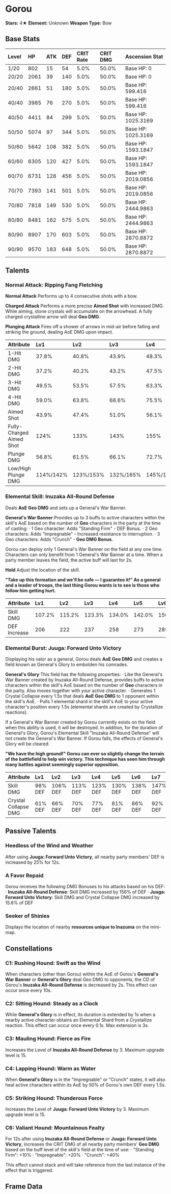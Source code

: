 # Gorou

**Stars:** 4★
**Element:** Unknown
**Weapon Type:** Bow

## Base Stats

| Level | HP | ATK | DEF | CRIT Rate | CRIT DMG | Ascension Stat |
| :--- | :--- | :--- | :--- | :--- | :--- | :--- |
| 1/20 | 802 | 15 | 54 | 5.0% | 50.0% | Base HP: 0 |
| 20/20 | 2061 | 39 | 140 | 5.0% | 50.0% | Base HP: 0 |
| 20/40 | 2661 | 51 | 180 | 5.0% | 50.0% | Base HP: 599.416 |
| 40/40 | 3985 | 76 | 270 | 5.0% | 50.0% | Base HP: 599.416 |
| 40/50 | 4411 | 84 | 299 | 5.0% | 50.0% | Base HP: 1025.3169 |
| 50/50 | 5074 | 97 | 344 | 5.0% | 50.0% | Base HP: 1025.3169 |
| 50/60 | 5642 | 108 | 382 | 5.0% | 50.0% | Base HP: 1593.1847 |
| 60/60 | 6305 | 120 | 427 | 5.0% | 50.0% | Base HP: 1593.1847 |
| 60/70 | 6731 | 128 | 456 | 5.0% | 50.0% | Base HP: 2019.0856 |
| 70/70 | 7393 | 141 | 501 | 5.0% | 50.0% | Base HP: 2019.0856 |
| 70/80 | 7818 | 149 | 530 | 5.0% | 50.0% | Base HP: 2444.9863 |
| 80/80 | 8481 | 162 | 575 | 5.0% | 50.0% | Base HP: 2444.9863 |
| 80/90 | 8907 | 170 | 603 | 5.0% | 50.0% | Base HP: 2870.8872 |
| 90/90 | 9570 | 183 | 648 | 5.0% | 50.0% | Base HP: 2870.8872 |

## Talents

### Normal Attack: Ripping Fang Fletching

**Normal Attack**
Performs up to 4 consecutive shots with a bow.

**Charged Attack**
Performs a more precise **Aimed Shot** with increased DMG.
While aiming, stone crystals will accumulate on the arrowhead. A fully charged crystalline arrow will deal **Geo DMG**.

**Plunging Attack**
Fires off a shower of arrows in mid-air before falling and striking the ground, dealing AoE DMG upon impact.

| Attribute | Lv1 | Lv2 | Lv3 | Lv4 | Lv5 | Lv6 | Lv7 | Lv8 | Lv9 | Lv10 | Lv11 | Lv12 | Lv13 | Lv14 | Lv15 |
| :--- | :--- | :--- | :--- | :--- | :--- | :--- | :--- | :--- | :--- | :--- | :--- | :--- | :--- | :--- | :--- |
| 1-Hit DMG | 37.8% | 40.8% | 43.9% | 48.3% | 51.4% | 54.9% | 59.7% | 64.5% | 69.4% | 74.6% | 79.9% |
| 2-Hit DMG | 37.2% | 40.2% | 43.2% | 47.5% | 50.5% | 54.0% | 58.8% | 63.5% | 68.3% | 73.4% | 78.6% |
| 3-Hit DMG | 49.5% | 53.5% | 57.5% | 63.3% | 67.3% | 71.9% | 78.2% | 84.5% | 90.9% | 97.8% | 104.7% |
| 4-Hit DMG | 59.0% | 63.8% | 68.6% | 75.5% | 80.3% | 85.8% | 93.3% | 100.8% | 108.4% | 116.6% | 124.9% |
| Aimed Shot | 43.9% | 47.4% | 51.0% | 56.1% | 59.7% | 63.8% | 69.4% | 75.0% | 80.6% | 86.7% | 92.8% |
| Fully-Charged Aimed Shot | 124% | 133% | 143% | 155% | 164% | 174% | 186% | 198% | 211% | 223% | 236% |
| Plunge DMG | 56.8% | 61.5% | 66.1% | 72.7% | 77.3% | 82.6% | 89.9% | 97.1% | 104.4% | 112.3% | 120.3% |
| Low/High Plunge DMG | 114%/142% | 123%/153% | 132%/165% | 145%/182% | 155%/193% | 165%/206% | 180%/224% | 194%/243% | 209%/261% | 225%/281% | 240%/300% |

### Elemental Skill: Inuzaka All-Round Defense

Deals **AoE Geo DMG** and sets up a General's War Banner.

**General's War Banner**
Provides up to 3 buffs to active characters within the skill's AoE based on the number of **Geo** characters in the party at the time of casting:
· 1 Geo character: Adds "Standing Firm" - DEF Bonus.
· 2 Geo characters: Adds "Impregnable" - Increased resistance to interruption.
· 3 Geo characters: Adds "Crunch" - **Geo DMG Bonus**.

Gorou can deploy only 1 General's War Banner on the field at any one time. Characters can only benefit from 1 General's War Banner at a time. When a party member leaves the field, the active buff will last for 2s.

**Hold**
Adjust the location of the skill.

**"Take up this formation and we'll be safe — I guarantee it!" As a general and a leader of troops, the last thing Gorou wants is to see is those who follow him getting hurt.**

| Attribute | Lv1 | Lv2 | Lv3 | Lv4 | Lv5 | Lv6 | Lv7 | Lv8 | Lv9 | Lv10 | Lv11 | Lv12 | Lv13 | Lv14 | Lv15 |
| :--- | :--- | :--- | :--- | :--- | :--- | :--- | :--- | :--- | :--- | :--- | :--- | :--- | :--- | :--- | :--- |
| Skill DMG | 107.2% | 115.2% | 123.3% | 134.0% | 142.0% | 150.1% | 160.8% | 171.5% | 182.2% | 193.0% | 203.7% | 214.4% | 227.8% |
| DEF Increase | 206 | 222 | 237 | 258 | 273 | 289 | 309 | 330 | 350 | 371 | 392 | 412 | 438 |

### Elemental Burst: Juuga: Forward Unto Victory

Displaying his valor as a general, Gorou deals **AoE Geo DMG** and creates a field known as General's Glory to embolden his comrades.

**General's Glory**
This field has the following properties:
· Like the General's War Banner created by Inuzaka All-Round Defense, provides buffs to active characters within the skill's AoE based on the number of **Geo** characters in the party. Also moves together with your active character.
· Generates 1 Crystal Collapse every 1.5s that deals **AoE Geo DMG** to 1 opponent within the skill's AoE.
· Pulls 1 elemental shard in the skill's AoE to your active character's position every 1.5s (elemental shards are created by Crystallize reactions).

If a General's War Banner created by Gorou currently exists on the field when this ability is used, it will be destroyed. In addition, for the duration of General's Glory, Gorou's Elemental Skill "Inuzaka All-Round Defense" will not create the General's War Banner.
 If Gorou falls, the effects of General's Glory will be cleared.

**"We have the high ground!" Gorou can ever so slightly change the terrain of the battlefield to help win victory. This technique has seen him through many battles against seemingly superior opposition.**

| Attribute | Lv1 | Lv2 | Lv3 | Lv4 | Lv5 | Lv6 | Lv7 | Lv8 | Lv9 | Lv10 | Lv11 | Lv12 | Lv13 | Lv14 | Lv15 |
| :--- | :--- | :--- | :--- | :--- | :--- | :--- | :--- | :--- | :--- | :--- | :--- | :--- | :--- | :--- | :--- |
| Skill DMG | 98% DEF | 106% DEF | 113% DEF | 123% DEF | 130% DEF | 138% DEF | 147% DEF | 157% DEF | 167% DEF | 177% DEF | 187% DEF | 196% DEF | 209% DEF |
| Crystal Collapse DMG | 61% DEF | 66% DEF | 70% DEF | 77% DEF | 81% DEF | 86% DEF | 92% DEF | 98% DEF | 104% DEF | 110% DEF | 116% DEF | 123% DEF | 130% DEF |

## Passive Talents

### Heedless of the Wind and Weather

After using **Juuga: Forward Unto Victory**, all nearby party members' DEF is increased by 25% for 12s.

### A Favor Repaid

Gorou receives the following DMG Bonuses to his attacks based on his DEF:
· **Inuzaka All-Round Defense**: Skill DMG increased by 156% of DEF
· **Juuga: Forward Unto Victory**: Skill DMG and Crystal Collapse DMG increased by 15.6% of DEF

### Seeker of Shinies

Displays the location of nearby **resources unique to Inazuma** on the mini-map.

## Constellations

### C1: Rushing Hound: Swift as the Wind

When characters (other than Gorou) within the AoE of Gorou's **General's War Banner** or **General's Glory** deal Geo DMG to opponents, the CD of Gorou's **Inuzaka All-Round Defense** is decreased by 2s.
This effect can occur once every 10s.

### C2: Sitting Hound: Steady as a Clock

While **General's Glory** is in effect, its duration is extended by 1s when a nearby active character obtains an Elemental Shard from a Crystallize reaction. 
This effect can occur once every 0.1s. Max extension is 3s.

### C3: Mauling Hound: Fierce as Fire

Increases the Level of **Inuzaka All-Round Defense** by 3.
Maximum upgrade level is 15.

### C4: Lapping Hound: Warm as Water

When **General's Glory** is in the "Impregnable" or "Crunch" states, it will also heal active characters within its AoE by 50% of Gorou's own DEF every 1.5s.

### C5: Striking Hound: Thunderous Force

Increases the Level of **Juuga: Forward Unto Victory** by 3.
Maximum upgrade level is 15.

### C6: Valiant Hound: Mountainous Fealty

For 12s after using **Inuzaka All-Round Defense** or **Juuga: Forward Unto Victory**, increases the CRIT DMG of all nearby party members' **Geo DMG** based on the buff level of the skill's field at the time of use:
· "Standing Firm": +10%
· "Impregnable": +20%
· "Crunch": +40%

This effect cannot stack and will take reference from the last instance of the effect that is triggered.

## Frame Data

